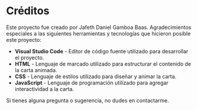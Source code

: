 # Créditos

Este proyecto fue creado por Jafeth Daniel Gamboa Baas. Agradecimientos especiales a las siguientes herramientas y tecnologías que hicieron posible este proyecto:

- **Visual Studio Code** - Editor de código fuente utilizado para desarrollar el proyecto.
- **HTML** - Lenguaje de marcado utilizado para estructurar el contenido de la carta animada.
- **CSS** - Lenguaje de estilos utilizado para diseñar y animar la carta.
- **JavaScript** - Lenguaje de programación utilizado para agregar interactividad a la carta.

Si tienes alguna pregunta o sugerencia, no dudes en contactarme.

